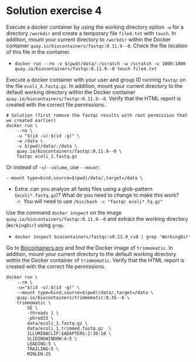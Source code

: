 # Solution exercise 4

Execute a docker container by using the working directory option `-w` for a directory `/workdir` and create a temporary file `file4.txt` with `touch`. In addition, mount your current directory to `/workdir` within the Docker container `quay.io/biocontainers/fastqc:0.11.9--0`. Check the file location of this file in the container.
 - `docker run --rm -v $(pwd)/data/:/scratch -w /scratch -u 1000:1000 quay.io/biocontainers/fastqc:0.11.9--0 touch file4.txt`



Execute a docker container with your user and group ID running `fastqc` on the file `ecoli_X.fastq.gz`. In addition, mount your current directory to the default working directory within the Docker container `quay.io/biocontainers/fastqc:0.11.9--0`. Verify that the HTML report is created with the correct file permissions.

```     
# Solution (first remove the fastqc results with root permission that we created earlier)
docker run \
    --rm \
    -u "$(id -u):$(id -g)" \
    -w /data \
    -v $(pwd)/data/:/data \
    quay.io/biocontainers/fastqc:0.11.9--0 \
    fastqc ecoli_1.fastq.gz
```
Or instead of `-v`/`--volume`, use `--mount`:
```
--mount type=bind,source=$(pwd)/data/,target=/data \
```

 - Extra: can you analyze all fastq files using a glob-pattern (`ecoli*.fastq.gz`)? What do you need to change to make this work? 
    - You will need to use `/bin/bash -c "fastqc ecoli*.fq.gz"`

Use the command `docker inspect` on the image `quay.io/biocontainers/fastqc:0.11.9--0` and extract the working directory (`WorkingDir`) using `grep`.
 - `docker inspect biocontainers/fastqc:v0.11.9_cv8 | grep 'WorkingDir'`

Go to [Biocontainers.pro](https://biocontainers.pro/) and find the Docker image of `trimmomatic`. In addition, mount your current directory to the default working directory within the Docker container of `trimmomatic`. Verify that the HTML report is created with the correct file permissions.

```
docker run \
    --rm \
    -u="$(id -u):$(id -g)" \
    --mount type=bind,source=$(pwd)/data/,target=/data \
    quay.io/biocontainers/trimmomatic:0.35--6 \
    trimmomatic \
        SE \
        -threads 1 \
        -phred33 \
        data/ecoli_1.fastq.gz \
        data/ecoli_1_trimmed.fastq.gz  \
        ILLUMINACLIP:$ADAPTERS:2:30:10 \
        SLIDINGWINDOW:4:5 \
        LEADING:5 \
        TRAILING:5 \
        MINLEN:25
```
